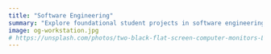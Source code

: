 ```yaml
---
title: "Software Engineering"
summary: "Explore foundational student projects in software engineering—highlighting creativity, problem-solving skills, and a mastery of basic computing."
image: og-workstation.jpg
# https://unsplash.com/photos/two-black-flat-screen-computer-monitors-LJ9KY8pIH3E
---
```


